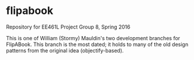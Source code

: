 # flipabook
Repository for EE461L Project Group 8, Spring 2016

This is one of William (Stormy) Mauldin's two development branches for FlipABook. This branch is the most dated; it holds to
many of the old design patterns from the original idea (objectify-based).
